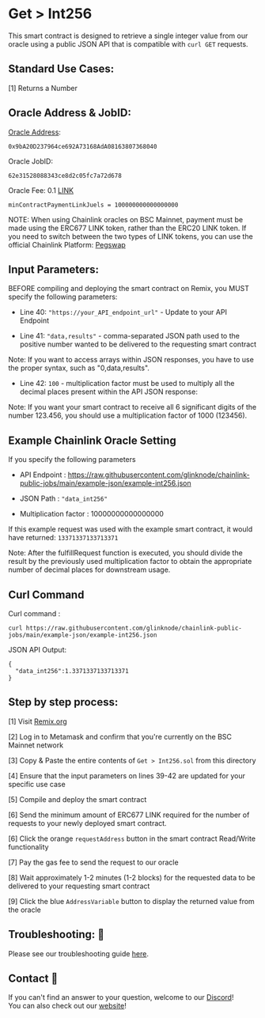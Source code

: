 # Get > Int256
This smart contract is designed to retrieve a single integer value from our oracle using a public JSON API that is compatible with `curl GET` requests.

## Standard Use Cases:
[1] Returns a Number

## Oracle Address & JobID:
[Oracle Address](https://bscscan.com/token/0x9bA20D237964ce692A73168AdA08163807368040): 
```
0x9bA20D237964ce692A73168AdA08163807368040
```
Oracle JobID: 
```
62e31528088343ce8d2c05fc7a72d678
```
Oracle Fee: 0.1 [LINK](https://bscscan.com/token/0x404460C6A5EdE2D891e8297795264fDe62ADBB75)
```
minContractPaymentLinkJuels = 100000000000000000
```

NOTE: When using Chainlink oracles on BSC Mainnet, payment must be made using the ERC677 LINK token, rather than the ERC20 LINK token. If you need to switch between the two types of LINK tokens, you can use the official Chainlink Platform: [Pegswap](https://pegswap.chain.link/)

## Input Parameters:
BEFORE compiling and deploying the smart contract on Remix, you MUST specify the following parameters:

* Line 40: `"https://your_API_endpoint_url"` - Update to your API Endpoint

* Line 41: `"data,results"` - comma-separated JSON path used to the positive number wanted to be delivered to the requesting smart contract

Note: If you want to access arrays within JSON responses, you have to use the proper syntax, such as "0,data,results".

* Line 42: `100` - multiplication factor must be used to multiply all the decimal places present within the API JSON response:

Note: If you want your smart contract to receive all 6 significant digits of the number 123.456, you should use a multiplication factor of 1000 (123456).

## Example Chainlink Oracle Setting
If you specify the following parameters

* API Endpoint : https://raw.githubusercontent.com/glinknode/chainlink-public-jobs/main/example-json/example-int256.json

* JSON Path : `"data_int256"`

* Multiplication factor : 10000000000000000
									            
If this example request was used with the example smart contract, it would have returned: `13371337133713371`

Note: After the fulfillRequest function is executed, you should divide the result by the previously used multiplication factor to obtain the appropriate number of decimal places for downstream usage.

## Curl Command
Curl command : 
```
curl https://raw.githubusercontent.com/glinknode/chainlink-public-jobs/main/example-json/example-int256.json
```

JSON API Output:
```
{
  "data_int256":1.3371337133713371
}
```

## Step by step process:
[1] Visit [Remix.org](https://remix.ethereum.org/)

[2] Log in to Metamask and confirm that you're currently on the BSC Mainnet network

[3] Copy & Paste the entire contents of `Get > Int256.sol` from this directory

[4] Ensure that the input parameters on lines 39-42 are updated for your specific use case

[5] Compile and deploy the smart contract

[6] Send the minimum amount of ERC677 LINK required for the number of requests to your newly deployed smart contract.

[6] Click the orange `requestAddress` button in the smart contract Read/Write functionality

[7] Pay the gas fee to send the request to our oracle

[8] Wait approximately 1-2 minutes (1-2 blocks) for the requested data to be delivered to your requesting smart contract

[9] Click the blue `AddressVariable` button to display the returned value from the oracle

## Troubleshooting: :nut_and_bolt:
Please see our troubleshooting guide [here](https://github.com/glinknode/chainlink-public-jobs#troubleshooting-nut_and_bolt).

## Contact :iphone:
If you can't find an answer to your question, welcome to our [Discord](https://discord.gg/KmZVYhYJUy)!  
You can also check out our [website](https://www.glink.solutions)!



